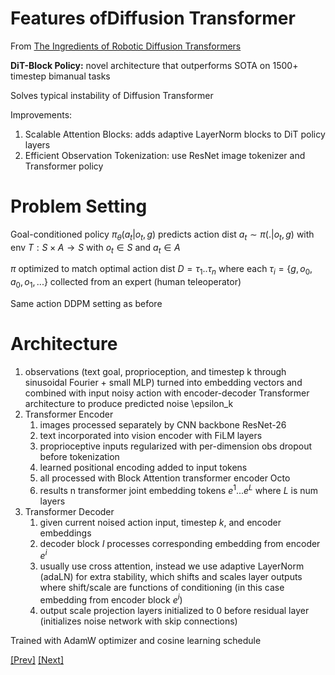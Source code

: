 # Features ofDiffusion Transformer

From [The Ingredients of Robotic Diffusion Transformers](https://arxiv.org/pdf/2410.10088)

**DiT-Block Policy:** novel architecture that outperforms SOTA on 1500+ timestep bimanual tasks

Solves typical instability of Diffusion Transformer

Improvements:

1. Scalable Attention Blocks: adds adaptive LayerNorm blocks to DiT policy layers
2. Efficient Observation Tokenization: use ResNet image tokenizer and Transformer policy

# Problem Setting

Goal-conditioned policy $\pi_\theta(a_t | o_t,g)$ predicts action dist $a_t \sim \pi(.|o_t,g)$ with env $T:S \times A → S$ with $o_t \in S$ and $a_t \in A$

$\pi$ optimized to match optimal action dist $D ={\tau_1..\tau_n}$ where each $\tau_i = \{g,o_0,a_0, o_1, ... \}$ collected from an expert (human teleoperator)

Same action DDPM setting as before

# Architecture

1. observations (text goal, proprioception, and timestep k through sinusoidal Fourier + small MLP) turned into embedding vectors and combined with input noisy action with encoder-decoder Transformer architecture to produce predicted noise \epsilon_k
2. Transformer Encoder
    1. images processed separately by CNN backbone ResNet-26
    2. text incorporated into vision encoder with FiLM layers
    3. proprioceptive inputs regularized with per-dimension obs dropout before tokenization
    4. learned positional encoding added to input tokens
    5. all processed with Block Attention transformer encoder Octo
    6. results n transformer joint embedding tokens $e^1 ... e^L$ where $L$ is num layers
3. Transformer Decoder
    1. given current noised action input, timestep $k$, and encoder embeddings
    2. decoder block $I$ processes corresponding embedding from encoder $e^i$ 
    3. usually use cross attention, instead we use adaptive LayerNorm (adaLN) for extra stability, which shifts and scales layer outputs where shift/scale are functions of conditioning (in this case embedding from encoder block $e^i$)
    4. output scale projection layers initialized to 0 before residual layer (initializes noise network with skip connections)

Trained with AdamW optimizer and cosine learning schedule

[[Prev]](../2.1:%20DiT/DiT.md) [[Next]](../2.3:%20RDT-1B/RDT-1B.md)